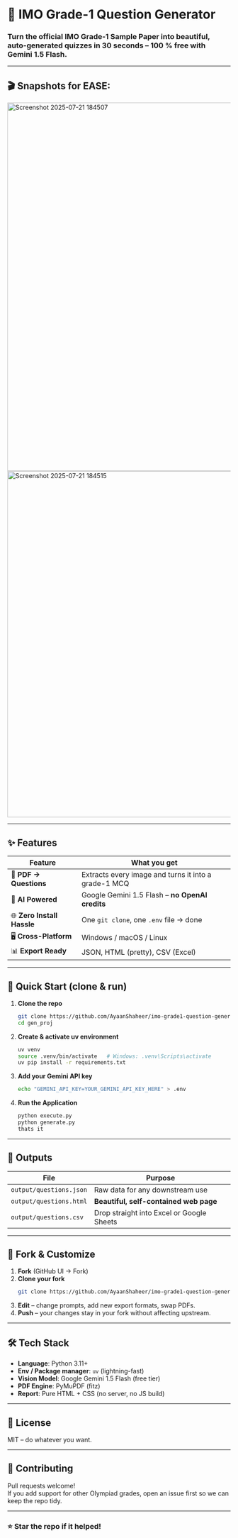 # 🧒 IMO Grade-1 Question Generator  
### Turn the **official IMO Grade-1 Sample Paper** into beautiful, auto-generated quizzes in **30 seconds** – **100 % free** with **Gemini 1.5 Flash**.

---

## 🎬 Snapshots for EASE:


<img width="1880" height="831" alt="Screenshot 2025-07-21 184507" src="https://github.com/user-attachments/assets/e2bd8232-4b25-4abe-87c8-2e2768c042ff" />


<img width="1868" height="781" alt="Screenshot 2025-07-21 184515" src="https://github.com/user-attachments/assets/0cbdf16e-ae11-450e-949f-531c386de539" />

---

## ✨ Features
| Feature | What you get |
|---------|--------------|
| 📄 **PDF → Questions** | Extracts every image and turns it into a grade-1 MCQ |
| 🤖 **AI Powered** | Google Gemini 1.5 Flash – **no OpenAI credits** |
| 🌐 **Zero Install Hassle** | One `git clone`, one `.env` file → done |
| 🖥️ **Cross-Platform** | Windows / macOS / Linux |
| 📊 **Export Ready** | JSON, HTML (pretty), CSV (Excel) |

---

## 🚀 Quick Start (clone & run)

1. **Clone the repo**
   ```bash
   git clone https://github.com/AyaanShaheer/imo-grade1-question-generator.git
   cd gen_proj
   ```

2. **Create & activate uv environment**
   ```bash
   uv venv
   source .venv/bin/activate   # Windows: .venv\Scripts\activate
   uv pip install -r requirements.txt
   ```

3. **Add your Gemini API key**
   ```bash
   echo "GEMINI_API_KEY=YOUR_GEMINI_API_KEY_HERE" > .env
   ```
   
4. **Run the Application**
   ```bash
   python execute.py
   python generate.py
   thats it
   ```

---

## 📁 Outputs
| File | Purpose |
|------|---------|
| `output/questions.json` | Raw data for any downstream use |
| `output/questions.html` | **Beautiful, self-contained web page** |
| `output/questions.csv` | Drop straight into Excel or Google Sheets |

---

## 🍴 Fork & Customize

1. **Fork** (GitHub UI → Fork)  
2. **Clone your fork**
   ```bash
   git clone https://github.com/AyaanShaheer/imo-grade1-question-generator.git
   ```
3. **Edit** – change prompts, add new export formats, swap PDFs.  
4. **Push** – your changes stay in your fork without affecting upstream.

---

## 🛠️ Tech Stack
- **Language**: Python 3.11+  
- **Env / Package manager**: `uv` (lightning-fast)  
- **Vision Model**: Google Gemini 1.5 Flash (free tier)  
- **PDF Engine**: PyMuPDF (fitz)  
- **Report**: Pure HTML + CSS (no server, no JS build)

---

## 📜 License
MIT – do whatever you want.

---

## 🤝 Contributing
Pull requests welcome!  
If you add support for other Olympiad grades, open an issue first so we can keep the repo tidy.

---

### ⭐ Star the repo if it helped!
